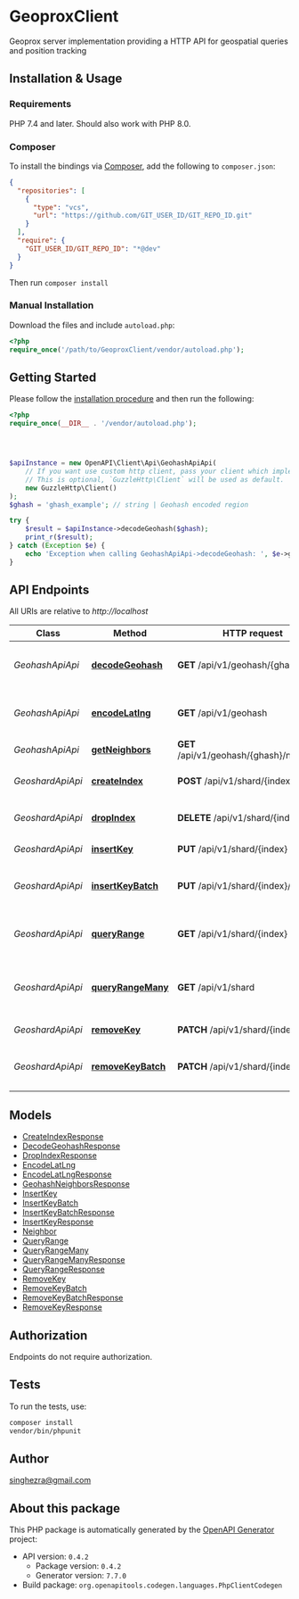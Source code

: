 # GeoproxClient

Geoprox server implementation providing a HTTP API for geospatial queries and position tracking


## Installation & Usage

### Requirements

PHP 7.4 and later.
Should also work with PHP 8.0.

### Composer

To install the bindings via [Composer](https://getcomposer.org/), add the following to `composer.json`:

```json
{
  "repositories": [
    {
      "type": "vcs",
      "url": "https://github.com/GIT_USER_ID/GIT_REPO_ID.git"
    }
  ],
  "require": {
    "GIT_USER_ID/GIT_REPO_ID": "*@dev"
  }
}
```

Then run `composer install`

### Manual Installation

Download the files and include `autoload.php`:

```php
<?php
require_once('/path/to/GeoproxClient/vendor/autoload.php');
```

## Getting Started

Please follow the [installation procedure](#installation--usage) and then run the following:

```php
<?php
require_once(__DIR__ . '/vendor/autoload.php');




$apiInstance = new OpenAPI\Client\Api\GeohashApiApi(
    // If you want use custom http client, pass your client which implements `GuzzleHttp\ClientInterface`.
    // This is optional, `GuzzleHttp\Client` will be used as default.
    new GuzzleHttp\Client()
);
$ghash = 'ghash_example'; // string | Geohash encoded region

try {
    $result = $apiInstance->decodeGeohash($ghash);
    print_r($result);
} catch (Exception $e) {
    echo 'Exception when calling GeohashApiApi->decodeGeohash: ', $e->getMessage(), PHP_EOL;
}

```

## API Endpoints

All URIs are relative to *http://localhost*

Class | Method | HTTP request | Description
------------ | ------------- | ------------- | -------------
*GeohashApiApi* | [**decodeGeohash**](docs/Api/GeohashApiApi.md#decodegeohash) | **GET** /api/v1/geohash/{ghash} | Decode geohash into coordinates.
*GeohashApiApi* | [**encodeLatlng**](docs/Api/GeohashApiApi.md#encodelatlng) | **GET** /api/v1/geohash | Encode coordinates into geohash
*GeohashApiApi* | [**getNeighbors**](docs/Api/GeohashApiApi.md#getneighbors) | **GET** /api/v1/geohash/{ghash}/neighbors | Neighboring regions
*GeoshardApiApi* | [**createIndex**](docs/Api/GeoshardApiApi.md#createindex) | **POST** /api/v1/shard/{index} | Create geospatial index
*GeoshardApiApi* | [**dropIndex**](docs/Api/GeoshardApiApi.md#dropindex) | **DELETE** /api/v1/shard/{index} | Deletes geospatial index
*GeoshardApiApi* | [**insertKey**](docs/Api/GeoshardApiApi.md#insertkey) | **PUT** /api/v1/shard/{index} | Insert key into index
*GeoshardApiApi* | [**insertKeyBatch**](docs/Api/GeoshardApiApi.md#insertkeybatch) | **PUT** /api/v1/shard/{index}/batch | Insert multiple keys into index
*GeoshardApiApi* | [**queryRange**](docs/Api/GeoshardApiApi.md#queryrange) | **GET** /api/v1/shard/{index} | Search index for objects nearby
*GeoshardApiApi* | [**queryRangeMany**](docs/Api/GeoshardApiApi.md#queryrangemany) | **GET** /api/v1/shard | Search multiple indices for objects nearby
*GeoshardApiApi* | [**removeKey**](docs/Api/GeoshardApiApi.md#removekey) | **PATCH** /api/v1/shard/{index} | Remove key from index
*GeoshardApiApi* | [**removeKeyBatch**](docs/Api/GeoshardApiApi.md#removekeybatch) | **PATCH** /api/v1/shard/{index}/batch | Remove multiple keys from index

## Models

- [CreateIndexResponse](docs/Model/CreateIndexResponse.md)
- [DecodeGeohashResponse](docs/Model/DecodeGeohashResponse.md)
- [DropIndexResponse](docs/Model/DropIndexResponse.md)
- [EncodeLatLng](docs/Model/EncodeLatLng.md)
- [EncodeLatLngResponse](docs/Model/EncodeLatLngResponse.md)
- [GeohashNeighborsResponse](docs/Model/GeohashNeighborsResponse.md)
- [InsertKey](docs/Model/InsertKey.md)
- [InsertKeyBatch](docs/Model/InsertKeyBatch.md)
- [InsertKeyBatchResponse](docs/Model/InsertKeyBatchResponse.md)
- [InsertKeyResponse](docs/Model/InsertKeyResponse.md)
- [Neighbor](docs/Model/Neighbor.md)
- [QueryRange](docs/Model/QueryRange.md)
- [QueryRangeMany](docs/Model/QueryRangeMany.md)
- [QueryRangeManyResponse](docs/Model/QueryRangeManyResponse.md)
- [QueryRangeResponse](docs/Model/QueryRangeResponse.md)
- [RemoveKey](docs/Model/RemoveKey.md)
- [RemoveKeyBatch](docs/Model/RemoveKeyBatch.md)
- [RemoveKeyBatchResponse](docs/Model/RemoveKeyBatchResponse.md)
- [RemoveKeyResponse](docs/Model/RemoveKeyResponse.md)

## Authorization
Endpoints do not require authorization.

## Tests

To run the tests, use:

```bash
composer install
vendor/bin/phpunit
```

## Author

singhezra@gmail.com

## About this package

This PHP package is automatically generated by the [OpenAPI Generator](https://openapi-generator.tech) project:

- API version: `0.4.2`
    - Package version: `0.4.2`
    - Generator version: `7.7.0`
- Build package: `org.openapitools.codegen.languages.PhpClientCodegen`
